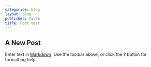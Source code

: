 ```yaml
---
categories: blog
layout: blog
published: false
title: Post test
---
```


## A New Post

Enter text in [Markdown](http://daringfireball.net/projects/markdown/). Use the toolbar above, or click the **?** button for formatting help.
